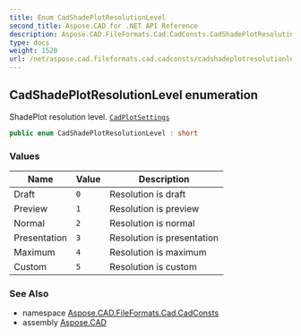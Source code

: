 ```yaml
---
title: Enum CadShadePlotResolutionLevel
second_title: Aspose.CAD for .NET API Reference
description: Aspose.CAD.FileFormats.Cad.CadConsts.CadShadePlotResolutionLevel enum. ShadePlot resolution level. CadPlotSettings
type: docs
weight: 1520
url: /net/aspose.cad.fileformats.cad.cadconsts/cadshadeplotresolutionlevel/
---
```

## CadShadePlotResolutionLevel enumeration

ShadePlot resolution level. [`CadPlotSettings`](../../aspose.cad.fileformats.cad.cadobjects/cadplotsettings/)

```csharp
public enum CadShadePlotResolutionLevel : short
```

### Values

| Name | Value | Description |
| --- | --- | --- |
| Draft | `0` | Resolution is draft |
| Preview | `1` | Resolution is preview |
| Normal | `2` | Resolution is normal |
| Presentation | `3` | Resolution is presentation |
| Maximum | `4` | Resolution is maximum |
| Custom | `5` | Resolution is custom |

### See Also

* namespace [Aspose.CAD.FileFormats.Cad.CadConsts](../../aspose.cad.fileformats.cad.cadconsts/)
* assembly [Aspose.CAD](../../)


